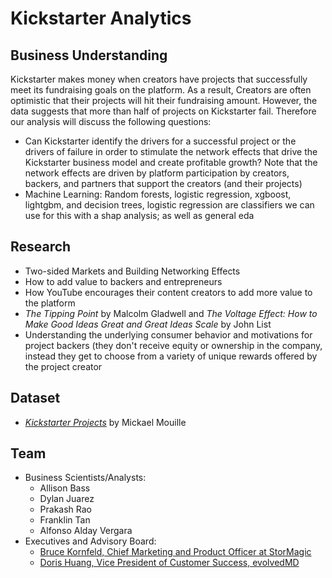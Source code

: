 # Kickstarter Analytics

## Business Understanding
Kickstarter makes money when creators have projects that successfully meet its fundraising goals on the platform. As a result, Creators are often optimistic that their projects will hit their fundraising amount. However, the data suggests that more than half of projects on Kickstarter fail. Therefore our analysis will discuss the following questions:
* Can Kickstarter identify the drivers for a successful project or the drivers of failure in order to stimulate the network effects that drive the Kickstarter business model and create profitable growth? Note that the network effects are driven by platform participation by creators, backers, and partners that support the creators (and their projects)
* Machine Learning: Random forests, logistic regression, xgboost, lightgbm, and decision trees, logistic regression are classifiers we can use for this with a shap analysis; as well as general eda

## Research
* Two-sided Markets and Building Networking Effects
* How to add value to backers and entrepreneurs
* How YouTube encourages their content creators to add more value to the platform
* _The Tipping Point_ by Malcolm Gladwell and _The Voltage Effect: How to Make Good Ideas Great and Great Ideas Scale_ by John List
* Understanding the underlying consumer behavior and motivations for project backers (they don't receive equity or ownership in the company, instead they get to choose from a variety of unique rewards offered by the project creator

## Dataset
* [_Kickstarter Projects_](https://www.kaggle.com/datasets/kemical/kickstarter-projects) by Mickael Mouille

## Team
* Business Scientists/Analysts:
  * Allison Bass
  * Dylan Juarez
  * Prakash Rao
  * Franklin Tan
  * Alfonso Alday Vergara
* Executives and Advisory Board:
  * [Bruce Kornfeld, Chief Marketing and Product Officer at StorMagic](https://www.linkedin.com/in/brucekornfeld/)
  * [Doris Huang, Vice President of Customer Success, evolvedMD](https://www.linkedin.com/in/doris-huang-a1598836/)
